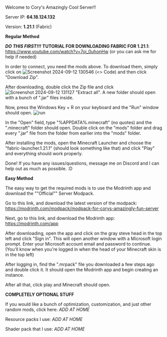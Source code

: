 Welcome to Cory's Amazingly Cool Server!!

Server IP: **64.18.124.132**

Version: **1.21.1** (Fabric)

**Regular Method**

***DO THIS FIRST!!!*** **TUTORIAL FOR DOWNLOADING FABRIC FOR 1.21.1**: https://www.youtube.com/watch?v=7oj_0uhonHw    (or you can ask me for help if needed)


In order to connect, you need the mods above. To download them, simply click on ![Screenshot 2024-09-12 130546](https://github.com/user-attachments/assets/a04a34e3-c797-4764-af3b-504185eee281) (<> Code) 
and then click "Download Zip".

After downloading, double click the Zip file and click ![Screenshot 2024-09-12 131127](https://github.com/user-attachments/assets/0ae2e130-b4c5-46e0-8f4c-6a9feb3a460d) "Extract all". A new folder should open with a bunch of ".jar" files inside. 

Now, press the Windows Key + R on your keyboard and the "Run" window should open. ![run](https://github.com/user-attachments/assets/1ca1927c-9c17-41d1-8feb-4318b0ec612e)

In the "Open" field, type "%APPDATA%\.minecraft" (no quotes) and the ".minecraft" folder should open. Double click on the "mods" folder and drag every ".jar" file from the folder from earlier into the "mods" folder.

After installing the mods, open the Minecraft Launcher and choose the "fabric-launcher.1.21.1" (should look something like that) and click "Play" and everything should work properly.

Done!
If you have any issues/questions, message me on Discord and I can help out as much as possible. :D

**Easy Method**

The easy way to get the required mods is to use the Modrinth app and download the ""Official"" Server Modpack. 

Go to this link, and download the latest version of the modpack: https://modrinth.com/modpack/modpack-for-corys-amazingly-fun-server

Next, go to this link, and download the Modrinth app: https://modrinth.com/app

After downloading, open the app and click on the gray steve head in the top left and click "Sign in". This will open another window with a Microsoft login prompt. Enter your Microsoft account email and password to continue. (You'll know when you're logged in when the head of your Minecraft skin is in the top left)

After logging in, find the ".mrpack" file you downloaded a few steps ago and double click it. It should open the Modrinth app and begin creating an instance. 

After all that, click play and Minecraft should open.

**COMPLETELY OPTIONAL STUFF**

If you would like a bunch of optimization, customization, and just other random mods, click here:
*ADD AT HOME*

Resource packs I use:
*ADD AT HOME*

Shader pack that I use:
*ADD AT HOME*
